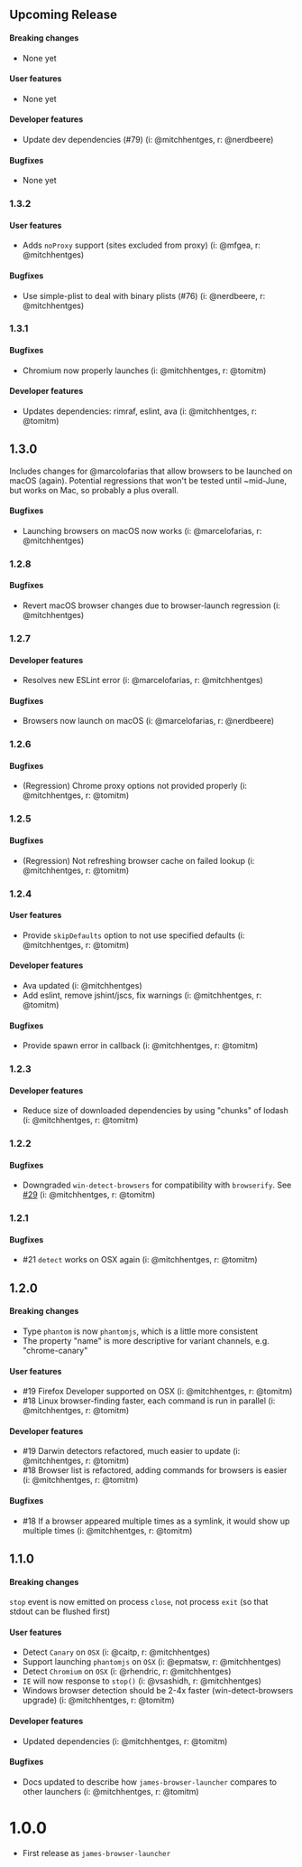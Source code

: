 ## Upcoming Release

#### Breaking changes
- None yet

#### User features
- None yet

#### Developer features
- Update dev dependencies (#79) (i: @mitchhentges, r: @nerdbeere)

#### Bugfixes
- None yet

### 1.3.2

#### User features
- Adds `noProxy` support (sites excluded from proxy) (i: @mfgea, r: @mitchhentges)

#### Bugfixes
- Use simple-plist to deal with binary plists (#76) (i: @nerdbeere, r: @mitchhentges)

### 1.3.1

#### Bugfixes
- Chromium now properly launches (i: @mitchhentges, r: @tomitm)

#### Developer features
- Updates dependencies: rimraf, eslint, ava (i: @mitchhentges, r: @tomitm)

## 1.3.0
Includes changes for @marcolofarias that allow browsers to be launched on macOS (again).
Potential regressions that won't be tested until ~mid-June, but works on Mac, so probably a plus overall.

#### Bugfixes
- Launching browsers on macOS now works (i: @marcelofarias, r: @mitchhentges)

### 1.2.8

#### Bugfixes
- Revert macOS browser changes due to browser-launch regression (i: @mitchhentges)

### 1.2.7

#### Developer features
- Resolves new ESLint error (i: @marcelofarias, r: @mitchhentges)

#### Bugfixes
- Browsers now launch on macOS (i: @marcelofarias, r: @nerdbeere)

### 1.2.6

#### Bugfixes
- (Regression) Chrome proxy options not provided properly (i: @mitchhentges, r: @tomitm)

### 1.2.5

#### Bugfixes
- (Regression) Not refreshing browser cache on failed lookup (i: @mitchhentges, r: @tomitm)

### 1.2.4

#### User features
- Provide `skipDefaults` option to not use specified defaults (i: @mitchhentges, r: @tomitm)

#### Developer features
- Ava updated (i: @mitchhentges)
- Add eslint, remove jshint/jscs, fix warnings (i: @mitchhentges, r: @tomitm)

#### Bugfixes
- Provide spawn error in callback (i: @mitchhentges, r: @tomitm)

### 1.2.3

#### Developer features
- Reduce size of downloaded dependencies by using "chunks" of lodash (i: @mitchhentges, r: @tomitm)

### 1.2.2

#### Bugfixes
- Downgraded `win-detect-browsers` for compatibility with `browserify`. See [#29](https://github.com/vweevers/win-detect-browsers/issues/29) (i: @mitchhentges, r: @tomitm)

### 1.2.1

#### Bugfixes
- #21 `detect` works on OSX again (i: @mitchhentges, r: @tomitm)

## 1.2.0

#### Breaking changes
- Type `phantom` is now `phantomjs`, which is a little more consistent
- The property "name" is more descriptive for variant channels, e.g. "chrome-canary"

#### User features
- #19 Firefox Developer supported on OSX (i: @mitchhentges, r: @tomitm)
- #18 Linux browser-finding faster, each command is run in parallel (i: @mitchhentges, r: @tomitm)

#### Developer features
- #19 Darwin detectors refactored, much easier to update (i: @mitchhentges, r: @tomitm)
- #18 Browser list is refactored, adding commands for browsers is easier (i: @mitchhentges, r: @tomitm)

#### Bugfixes
- #18 If a browser appeared multiple times as a symlink, it would show up multiple times (i: @mitchhentges, r: @tomitm)

## 1.1.0

#### Breaking changes
`stop` event is now emitted on process `close`, not process `exit` (so that stdout can be flushed first)

#### User features
- Detect `Canary` on `OSX` (i: @caitp, r: @mitchhentges)
- Support launching `phantomjs` on `OSX` (i: @epmatsw, r: @mitchhentges)
- Detect `Chromium` on `OSX` (i: @rhendric, r: @mitchhentges)
- `IE` will now response to `stop()` (i: @vsashidh, r: @mitchhentges)
- Windows browser detection should be 2-4x faster (win-detect-browsers upgrade) (i: @mitchhentges, r: @tomitm)

#### Developer features
- Updated dependencies (i: @mitchhentges, r: @tomitm)

#### Bugfixes
- Docs updated to describe how `james-browser-launcher` compares to other launchers (i: @mitchhentges, r: @tomitm)

# 1.0.0
- First release as `james-browser-launcher`
